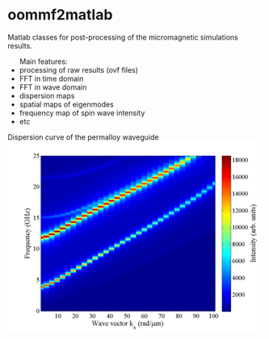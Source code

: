 # oommf2matlab
Matlab classes for post-processing of the micromagnetic simulations results.
<ul>
Main features:
<li> processing of raw results (ovf files)
<li> FFT in time domain
<li> FFT in wave domain
<li> dispersion maps
<li> spatial maps of eigenmodes
<li> frequency map of spin wave intensity
<li> etc
</ul>

Dispersion curve of the permalloy waveguide
![alt tag](dispMz2.png)
